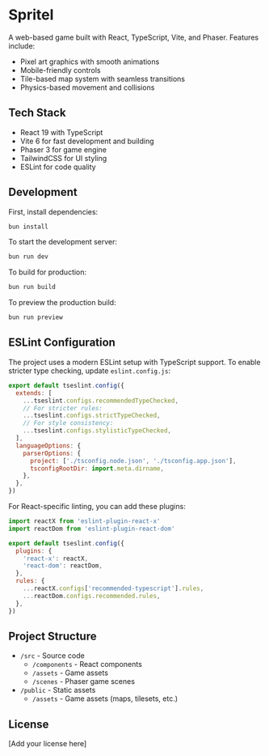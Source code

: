 # Spritel

A web-based game built with React, TypeScript, Vite, and Phaser. Features include:

- Pixel art graphics with smooth animations
- Mobile-friendly controls
- Tile-based map system with seamless transitions
- Physics-based movement and collisions

## Tech Stack

- React 19 with TypeScript
- Vite 6 for fast development and building
- Phaser 3 for game engine
- TailwindCSS for UI styling
- ESLint for code quality

## Development

First, install dependencies:

```bash
bun install
```

To start the development server:

```bash
bun run dev
```

To build for production:

```bash
bun run build
```

To preview the production build:

```bash
bun run preview
```

## ESLint Configuration

The project uses a modern ESLint setup with TypeScript support. To enable stricter type checking, update `eslint.config.js`:

```js
export default tseslint.config({
  extends: [
    ...tseslint.configs.recommendedTypeChecked,
    // For stricter rules:
    ...tseslint.configs.strictTypeChecked,
    // For style consistency:
    ...tseslint.configs.stylisticTypeChecked,
  ],
  languageOptions: {
    parserOptions: {
      project: ['./tsconfig.node.json', './tsconfig.app.json'],
      tsconfigRootDir: import.meta.dirname,
    },
  },
})
```

For React-specific linting, you can add these plugins:

```js
import reactX from 'eslint-plugin-react-x'
import reactDom from 'eslint-plugin-react-dom'

export default tseslint.config({
  plugins: {
    'react-x': reactX,
    'react-dom': reactDom,
  },
  rules: {
    ...reactX.configs['recommended-typescript'].rules,
    ...reactDom.configs.recommended.rules,
  },
})
```

## Project Structure

- `/src` - Source code
  - `/components` - React components
  - `/assets` - Game assets
  - `/scenes` - Phaser game scenes
- `/public` - Static assets
  - `/assets` - Game assets (maps, tilesets, etc.)

## License

[Add your license here]
